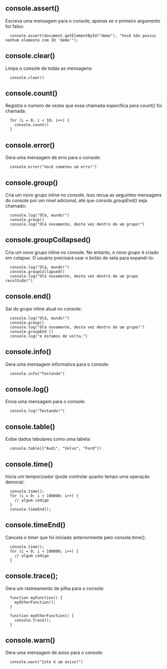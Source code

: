 ## console.assert()
Escreva uma mensagem para o console, apenas se o primeiro argumento for falso:

      console.assert(document.getElementById("demo"), "Você não possui nenhum elemento com ID 'demo'");
      
## console.clear()
Limpa o console de todas as mensagens:

      console.clear()

## console.count()
Registra o número de vezes que essa chamada específica para count() foi chamada:

      for (i = 0; i < 10; i++) {
        console.count()
      }

## console.error()
Gera uma mensagem de erro para o console:

      console.error("Você cometeu um erro!")

## console.group()
Cria um novo grupo inline no console. Isso recua as seguintes mensagens do console por um nível adicional, até que 
*console.groupEnd()* seja chamado:

      console.log("Olá, mundo!")
      console.group()
      console.log("Olá novamente, desta vez dentro de um grupo!")

## console.groupCollapsed()
Cria um novo grupo inline no console. No entanto, o novo grupo é criado em *colapse*. O usuário precisará usar o botão 
de seta para expandi-lo:
      
      console.log("Olá, mundo!")
      console.groupCollapsed()
      console.log("Olá novamente, desta vez dentro de um grupo recolhido!")
      
## console.end()
Sai do grupo inline atual no console:

      console.log("Olá, mundo!")
      console.group()
      console.log("Olá novamente, desta vez dentro de um grupo!")
      console.groupEnd ()
      console.log("e estamos de volta.")

## console.info()
Gera uma mensagem informativa para o console:

      console.info("Testando")

## console.log()
Envia uma mensagem para o console:

      console.log("Testando!")
      
## console.table()
Exibe dados tabulares como uma tabela:

      console.table(["Audi", "Volvo", "Ford"])

## console.time()
Inicia um temporizador (pode controlar quanto tempo uma operação demora):

      console.time();
      for (i = 0; i < 100000; i++) {
        // algum código
      }
      console.timeEnd();


## console.timeEnd()
Cancela o *timer* que foi iniciado anteriormente pelo console.time():

      console.time();
      for (i = 0; i < 100000; i++) {
        // algum código
      }
      
## console.trace();
Gera um rastreamento de pilha para o console:

      function myFunction() {
        myOtherFunction();
      }

      function myOtherFunction() {
        console.trace();
      }
      
## console.warn()
Gera uma mensagem de aviso para o console:

      console.warn("Isto é um aviso!")
